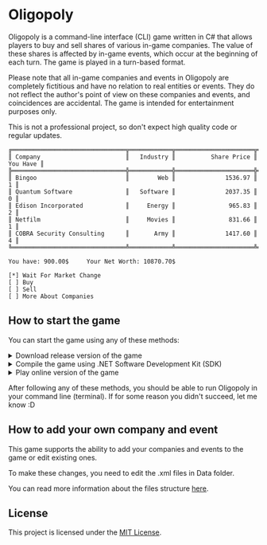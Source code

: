 # Oligopoly
Oligopoly is a command-line interface (CLI) game written in C# that allows players to buy and sell shares of various in-game companies. 
The value of these shares is affected by in-game events, which occur at the beginning of each turn. The game is played in a turn-based format.

Please note that all in-game companies and events in Oligopoly are completely fictitious and have no relation to real entities or events. 
They do not reflect the author's point of view on these companies and events, and coincidences are accidental. The game is intended for entertainment purposes only.

This is not a professional project, so don't expect high quality code or regular updates.

```
╔════════════════════════════════╦════════════╦══════════════════════╦═════════════════╗
║ Company                        ║   Industry ║          Share Price ║        You Have ║
╠════════════════════════════════╬════════════╬══════════════════════╬═════════════════╣
║ Bingoo                         ║        Web ║              1536.97 ║               1 ║
║ Quantum Software               ║   Software ║              2037.35 ║               0 ║
║ Edison Incorporated            ║     Energy ║               965.83 ║               2 ║
║ Netfilm                        ║     Movies ║               831.66 ║               1 ║
║ COBRA Security Consulting      ║       Army ║              1417.60 ║               4 ║
╚════════════════════════════════╩════════════╩══════════════════════╩═════════════════╝

You have: 900.00$     Your Net Worth: 10870.70$

[*] Wait For Market Change
[ ] Buy
[ ] Sell
[ ] More About Companies
```

## How to start the game
You can start the game using any of these methods:

<details>
  
  <summary>
    Download release version of the game
  </summary>
  
  > 1. Go to the [releases](https://github.com/Fuinny/Oligopoly/releases) page.
  > 2. Find the latest game release and download .zip file, suitable for your operating system.
  > 3. Unzip the downloaded file to the folder where you will launch the game.
  
</details>
<details>
  
  <summary>
    Compile the game using .NET Software Development Kit (SDK)
  </summary>
  
  > 1. Make sure that you have [.NET Software Development Kit (SDK)](https://dotnet.microsoft.com/en-us/download) installed.
  > 2. Download the game code.
  > 3. Open a command prompt (or terminal) and navigate to the directory where the downloaded code is located.
  > 4. Run the ```dotnet run``` command from the command line (or terminal).
  
</details>
<details>
  
  <summary>
    Play online version of the game
  </summary>
  
  > 1. Go to [this](https://github.com/dotnet/dotnet-console-games) repository.
  > 2. Find Oligopoly in the table and click ```Play Now```.
  > 3. Also try to play other games from this repository :D
  
  > **Note:** this version of the game is different from the one presented in this repository. If you want to add your companies or events, use the methods presented before.
</details>

After following any of these methods, you should be able to run Oligopoly in your command line (terminal). If for some reason you didn't succeed, let me know :D

## How to add your own company and event
This game supports the ability to add your companies and events to the game or edit existing ones.

To make these changes, you need to edit the .xml files in Data folder. 

You can read more information about the files structure [here](https://github.com/Fuinny/Oligopoly/blob/master/DOCUMENTATION.md).

## License
This project is licensed under the [MIT License](https://github.com/Fuinny/Oligopoly/blob/master/LICENSE.md).
